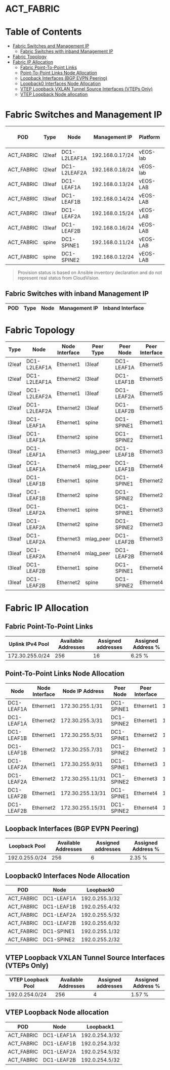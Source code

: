 # ACT_FABRIC

# Table of Contents

- [Fabric Switches and Management IP](#fabric-switches-and-management-ip)
  - [Fabric Switches with inband Management IP](#fabric-switches-with-inband-management-ip)
- [Fabric Topology](#fabric-topology)
- [Fabric IP Allocation](#fabric-ip-allocation)
  - [Fabric Point-To-Point Links](#fabric-point-to-point-links)
  - [Point-To-Point Links Node Allocation](#point-to-point-links-node-allocation)
  - [Loopback Interfaces (BGP EVPN Peering)](#loopback-interfaces-bgp-evpn-peering)
  - [Loopback0 Interfaces Node Allocation](#loopback0-interfaces-node-allocation)
  - [VTEP Loopback VXLAN Tunnel Source Interfaces (VTEPs Only)](#vtep-loopback-vxlan-tunnel-source-interfaces-vteps-only)
  - [VTEP Loopback Node allocation](#vtep-loopback-node-allocation)

# Fabric Switches and Management IP

| POD | Type | Node | Management IP | Platform | Provisioned in CloudVision |
| --- | ---- | ---- | ------------- | -------- | -------------------------- |
| ACT_FABRIC | l2leaf | DC1-L2LEAF1A | 192.168.0.17/24 | vEOS-lab | Provisioned |
| ACT_FABRIC | l2leaf | DC1-L2LEAF2A | 192.168.0.18/24 | vEOS-lab | Provisioned |
| ACT_FABRIC | l3leaf | DC1-LEAF1A | 192.168.0.13/24 | vEOS-LAB | Provisioned |
| ACT_FABRIC | l3leaf | DC1-LEAF1B | 192.168.0.14/24 | vEOS-LAB | Provisioned |
| ACT_FABRIC | l3leaf | DC1-LEAF2A | 192.168.0.15/24 | vEOS-LAB | Provisioned |
| ACT_FABRIC | l3leaf | DC1-LEAF2B | 192.168.0.16/24 | vEOS-LAB | Provisioned |
| ACT_FABRIC | spine | DC1-SPINE1 | 192.168.0.11/24 | vEOS-LAB | Provisioned |
| ACT_FABRIC | spine | DC1-SPINE2 | 192.168.0.12/24 | vEOS-LAB | Provisioned |

> Provision status is based on Ansible inventory declaration and do not represent real status from CloudVision.

## Fabric Switches with inband Management IP
| POD | Type | Node | Management IP | Inband Interface |
| --- | ---- | ---- | ------------- | ---------------- |

# Fabric Topology

| Type | Node | Node Interface | Peer Type | Peer Node | Peer Interface |
| ---- | ---- | -------------- | --------- | ----------| -------------- |
| l2leaf | DC1-L2LEAF1A | Ethernet1 | l3leaf | DC1-LEAF1A | Ethernet5 |
| l2leaf | DC1-L2LEAF1A | Ethernet2 | l3leaf | DC1-LEAF1B | Ethernet5 |
| l2leaf | DC1-L2LEAF2A | Ethernet1 | l3leaf | DC1-LEAF2A | Ethernet5 |
| l2leaf | DC1-L2LEAF2A | Ethernet2 | l3leaf | DC1-LEAF2B | Ethernet5 |
| l3leaf | DC1-LEAF1A | Ethernet1 | spine | DC1-SPINE1 | Ethernet1 |
| l3leaf | DC1-LEAF1A | Ethernet2 | spine | DC1-SPINE2 | Ethernet1 |
| l3leaf | DC1-LEAF1A | Ethernet3 | mlag_peer | DC1-LEAF1B | Ethernet3 |
| l3leaf | DC1-LEAF1A | Ethernet4 | mlag_peer | DC1-LEAF1B | Ethernet4 |
| l3leaf | DC1-LEAF1B | Ethernet1 | spine | DC1-SPINE1 | Ethernet2 |
| l3leaf | DC1-LEAF1B | Ethernet2 | spine | DC1-SPINE2 | Ethernet2 |
| l3leaf | DC1-LEAF2A | Ethernet1 | spine | DC1-SPINE1 | Ethernet3 |
| l3leaf | DC1-LEAF2A | Ethernet2 | spine | DC1-SPINE2 | Ethernet3 |
| l3leaf | DC1-LEAF2A | Ethernet3 | mlag_peer | DC1-LEAF2B | Ethernet3 |
| l3leaf | DC1-LEAF2A | Ethernet4 | mlag_peer | DC1-LEAF2B | Ethernet4 |
| l3leaf | DC1-LEAF2B | Ethernet1 | spine | DC1-SPINE1 | Ethernet4 |
| l3leaf | DC1-LEAF2B | Ethernet2 | spine | DC1-SPINE2 | Ethernet4 |

# Fabric IP Allocation

## Fabric Point-To-Point Links

| Uplink IPv4 Pool | Available Addresses | Assigned addresses | Assigned Address % |
| ---------------- | ------------------- | ------------------ | ------------------ |
| 172.30.255.0/24 | 256 | 16 | 6.25 % |

## Point-To-Point Links Node Allocation

| Node | Node Interface | Node IP Address | Peer Node | Peer Interface | Peer IP Address |
| ---- | -------------- | --------------- | --------- | -------------- | --------------- |
| DC1-LEAF1A | Ethernet1 | 172.30.255.1/31 | DC1-SPINE1 | Ethernet1 | 172.30.255.0/31 |
| DC1-LEAF1A | Ethernet2 | 172.30.255.3/31 | DC1-SPINE2 | Ethernet1 | 172.30.255.2/31 |
| DC1-LEAF1B | Ethernet1 | 172.30.255.5/31 | DC1-SPINE1 | Ethernet2 | 172.30.255.4/31 |
| DC1-LEAF1B | Ethernet2 | 172.30.255.7/31 | DC1-SPINE2 | Ethernet2 | 172.30.255.6/31 |
| DC1-LEAF2A | Ethernet1 | 172.30.255.9/31 | DC1-SPINE1 | Ethernet3 | 172.30.255.8/31 |
| DC1-LEAF2A | Ethernet2 | 172.30.255.11/31 | DC1-SPINE2 | Ethernet3 | 172.30.255.10/31 |
| DC1-LEAF2B | Ethernet1 | 172.30.255.13/31 | DC1-SPINE1 | Ethernet4 | 172.30.255.12/31 |
| DC1-LEAF2B | Ethernet2 | 172.30.255.15/31 | DC1-SPINE2 | Ethernet4 | 172.30.255.14/31 |

## Loopback Interfaces (BGP EVPN Peering)

| Loopback Pool | Available Addresses | Assigned addresses | Assigned Address % |
| ------------- | ------------------- | ------------------ | ------------------ |
| 192.0.255.0/24 | 256 | 6 | 2.35 % |

## Loopback0 Interfaces Node Allocation

| POD | Node | Loopback0 |
| --- | ---- | --------- |
| ACT_FABRIC | DC1-LEAF1A | 192.0.255.3/32 |
| ACT_FABRIC | DC1-LEAF1B | 192.0.255.4/32 |
| ACT_FABRIC | DC1-LEAF2A | 192.0.255.5/32 |
| ACT_FABRIC | DC1-LEAF2B | 192.0.255.6/32 |
| ACT_FABRIC | DC1-SPINE1 | 192.0.255.1/32 |
| ACT_FABRIC | DC1-SPINE2 | 192.0.255.2/32 |

## VTEP Loopback VXLAN Tunnel Source Interfaces (VTEPs Only)

| VTEP Loopback Pool | Available Addresses | Assigned addresses | Assigned Address % |
| --------------------- | ------------------- | ------------------ | ------------------ |
| 192.0.254.0/24 | 256 | 4 | 1.57 % |

## VTEP Loopback Node allocation

| POD | Node | Loopback1 |
| --- | ---- | --------- |
| ACT_FABRIC | DC1-LEAF1A | 192.0.254.3/32 |
| ACT_FABRIC | DC1-LEAF1B | 192.0.254.3/32 |
| ACT_FABRIC | DC1-LEAF2A | 192.0.254.5/32 |
| ACT_FABRIC | DC1-LEAF2B | 192.0.254.5/32 |
